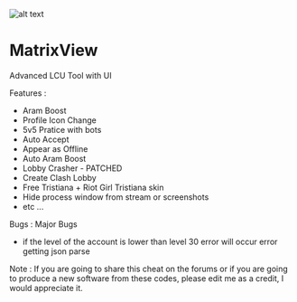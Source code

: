 ![alt text](https://raw.githubusercontent.com/Lufzys/MatrixView/main/MatrixView.ico?raw=true) 
# MatrixView
Advanced LCU Tool with UI

Features :
- Aram Boost
- Profile Icon Change
- 5v5 Pratice with bots
- Auto Accept
- Appear as Offline
- Auto Aram Boost
- Lobby Crasher - PATCHED
- Create Clash Lobby
- Free Tristiana + Riot Girl Tristiana skin
- Hide process window from stream or screenshots
- etc ...

Bugs :
 Major Bugs
 - if the level of the account is lower than level 30 error will occur error getting json parse

Note : If you are going to share this cheat on the forums or if you are going to produce a new software from these codes, please edit me as a credit, I would appreciate it.

